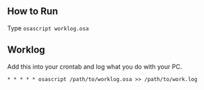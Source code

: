 How to Run
----------

Type `osascript worklog.osa`

Worklog
-------

Add this into your crontab and log what you do with your PC.

`* * * * * osascript /path/to/worklog.osa >> /path/to/work.log`

